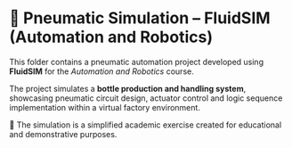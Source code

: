 # 🧃 Pneumatic Simulation – FluidSIM (Automation and Robotics)

This folder contains a pneumatic automation project developed using **FluidSIM** for the *Automation and Robotics* course.

The project simulates a **bottle production and handling system**, showcasing pneumatic circuit design, actuator control and logic sequence implementation within a virtual factory environment.

📂 The simulation is a simplified academic exercise created for educational and demonstrative purposes.
